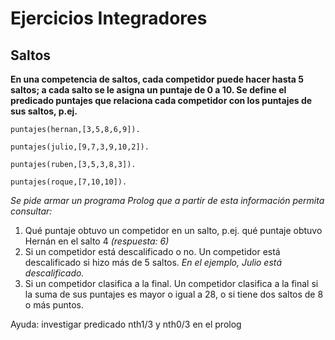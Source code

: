 # Ejercicios Integradores

## Saltos
**En una competencia de saltos, cada competidor puede hacer hasta 5 saltos; a cada salto se le asigna un puntaje de 0 a 10. Se define el predicado puntajes que relaciona cada competidor con los puntajes de sus saltos, p.ej.**

`puntajes(hernan,[3,5,8,6,9]).`

`puntajes(julio,[9,7,3,9,10,2]).`

`puntajes(ruben,[3,5,3,8,3]).`

`puntajes(roque,[7,10,10]).`


*Se pide armar un programa Prolog que a partir de esta información permita consultar:*
1. Qué puntaje obtuvo un competidor en un salto, p.ej. qué puntaje obtuvo Hernán en el salto 4 *(respuesta: 6)*
2. Si un competidor está descalificado o no. Un competidor está descalificado si hizo más de 5 saltos. *En el ejemplo, Julio está descalificado.*
3. Si un competidor clasifica a la final. Un competidor clasifica a la final si la suma de sus puntajes es mayor o igual a 28, o si tiene dos saltos de 8 o más puntos.

Ayuda: investigar predicado nth1/3 y nth0/3 en el prolog